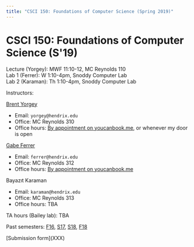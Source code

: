 ```yaml
---
title: "CSCI 150: Foundations of Computer Science (Spring 2019)"
---
```

CSCI 150: Foundations of Computer Science (S'19)
=======================================

Lecture (Yorgey): MWF 11:10-12, MC Reynolds 110  
Lab 1 (Ferrer): W 1:10-4pm, Snoddy Computer Lab  
Lab 2 (Karaman): Th 1:10-4pm, Snoddy Computer Lab  

Instructors:

[Brent Yorgey](http://ozark.hendrix.edu/~yorgey/)

* Email: `yorgey@hendrix.edu`
* Office: MC Reynolds 310
* Office hours:
  [By appointment on youcanbook.me](http://byorgey.youcanbook.me/),
  or whenever my door is open

[Gabe Ferrer](http://ozark.hendrix.edu/~ferrer/)

* Email: `ferrer@hendrix.edu`
* Office: MC Reynolds 312
* Office hours: [By appointment on youcanbook.me](http://drferrer.youcanbook.me/)

Bayazıt Karaman

* Email: `karaman@hendrix.edu`
* Office: MC Reynolds 313
* Office hours: TBA

TA hours (Bailey lab): TBA

Past semesters: [F16](f16/), [S17](s17/), [S18](s18/), [F18](f18/)

<div class="boxed">
 [Submission form](XXX)
</div>
